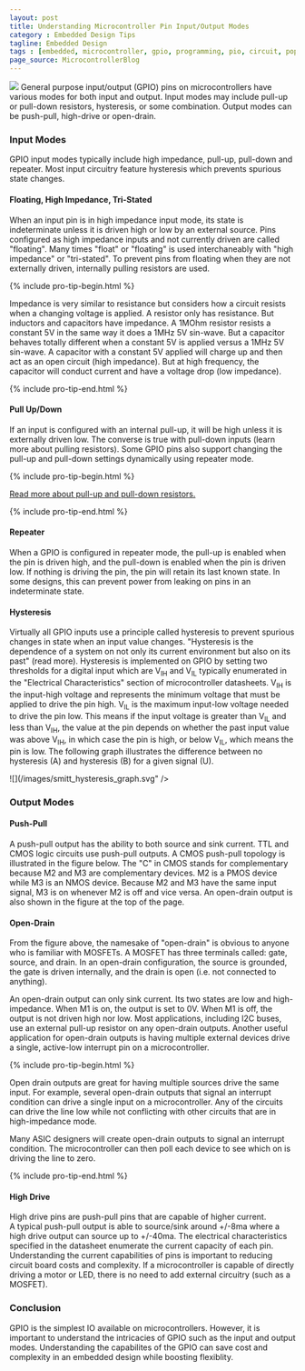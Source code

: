 ```yaml
---
layout: post
title: Understanding Microcontroller Pin Input/Output Modes
category : Embedded Design Tips
tagline: Embedded Design
tags : [embedded, microcontroller, gpio, programming, pio, circuit, popular]
page_source: MicrocontrollerBlog
---
```

<img class="post_image" src="{{ BASE_PATH }}/images/gpio-output-types.svg" />
General purpose input/output (GPIO) pins on microcontrollers have various modes
for both input and output. Input modes may include pull-up or pull-down resistors,
hysteresis, or some combination. Output modes can be push-pull, high-drive or open-drain.

### Input Modes

GPIO input modes typically include high impedance, pull-up, pull-down and
repeater.  Most input circuitry feature hysteresis which prevents spurious
state changes.

####  Floating, High Impedance, Tri-Stated

When an input pin is in high impedance input mode, its state is indeterminate
unless it is driven high or low by an external source.  Pins configured as high
impedance inputs and not currently driven are called "floating".  Many times
"float" or "floating" is used interchaneably with "high impedance" or
"tri-stated".  To prevent pins from floating when they are not externally
driven, internally pulling resistors are used.

{% include pro-tip-begin.html %}

<p>
Impedance is very similar to resistance but considers how a circuit resists when a changing
voltage is applied. A resistor only has resistance. But inductors and capacitors have impedance.
A 1MOhm resistor resists a constant 5V in the same way it does a 1MHz 5V sin-wave. But a
capacitor behaves totally different when a constant 5V is applied versus a 1MHz 5V sin-wave.
A capacitor with a constant 5V applied will charge up and then act as an open circuit (high impedance).
But at high frequency, the capacitor will conduct current and have a voltage drop (low impedance).
</p>

{% include pro-tip-end.html %}

####  Pull Up/Down

If an input is configured with an internal pull-up, it will be high unless it
is externally driven low.  The converse is true with pull-down inputs (learn more
about pulling resistors).  Some GPIO pins also support changing the pull-up and
pull-down settings dynamically using repeater mode.


{% include pro-tip-begin.html %}

<p>
<a href="{{ BASE_URL }}/embedded%20design%20tips/2013/10/25/Tips-Using-Pull-Up-and-Pull-Down-Resistors/">Read more about pull-up and pull-down resistors.</a>
</p>

{% include pro-tip-end.html %}

#### Repeater

When a GPIO is configured in repeater mode, the pull-up is enabled when the pin
is driven high, and the pull-down is enabled when the pin is driven low.  If
nothing is driving the pin, the pin will retain its last known
state.  In some designs, this can prevent power from leaking on pins in an
indeterminate state.

#### Hysteresis

Virtually all GPIO inputs use a principle called hysteresis to prevent spurious
changes in state when an input value changes.  "Hysteresis is the dependence of a
system on not only its current environment but also on its past" (read
more).  Hysteresis is implemented on GPIO by setting two thresholds for a digital input
which are V<sub>IH</sub> and V<sub>IL</sub> typically enumerated in the "Electrical Characteristics"
section of microcontroller datasheets.  V<sub>IH</sub> is the input-high voltage and
represents the minimum voltage that must be applied to drive the pin
high.  V<sub>IL</sub> is the maximum input-low voltage needed to drive the pin
low.  This means if the input voltage is greater than V<sub>IL</sub> and less
than V<sub>IH</sub>, the value at the pin depends on whether the past input
value was above V<sub>IH</sub>, in which case the pin is high, or below V<sub>IL</sub>,
which means the pin is low.  The following graph illustrates the difference
between no hysteresis (A) and hysteresis (B) for a given signal (U).

![](/images/smitt_hysteresis_graph.svg" />

### Output Modes

#### Push-Pull

A push-pull output has the ability to both source and sink current.  TTL
and CMOS logic circuits use push-pull outputs.  A CMOS push-pull topology
is illustrated in the figure below.  The "C" in CMOS stands for complementary
because M2 and M3 are complementary devices.  M2 is a PMOS device while M3
is an NMOS device.  Because M2 and M3 have the same input signal, M3 is on
whenever M2 is off and vice versa.  An open-drain output is also shown in the
figure at the top of the page.

#### Open-Drain

From the figure above, the namesake of "open-drain" is obvious to anyone who
is familiar with MOSFETs.  A MOSFET has three terminals called:  gate, source,
and drain.  In an open-drain configuration, the source is grounded, the gate
is driven internally, and the drain is open (i.e. not connected to anything).

An open-drain output can only sink current. Its two states are low and
high-impedance. When M1 is on, the output is set to 0V.  When M1 is
off, the output is not driven high nor low.  Most applications, including
I2C buses, use an external pull-up resistor on any open-drain
outputs.  Another useful application for open-drain outputs is having multiple
external devices drive a single, active-low interrupt pin on a microcontroller.

{% include pro-tip-begin.html %}

<p>
Open drain outputs are great for having multiple sources drive the same input. For example, several
open-drain outputs that signal an interrupt condition can drive a single input on a microcontroller. Any of
the circuits can drive the line low while not conflicting with other circuits that are in high-impedance mode.
</p>
<p>
Many ASIC designers will create open-drain outputs to signal an interrupt condition. The microcontroller
can then poll each device to see which on is driving the line to zero.
</p>

{% include pro-tip-end.html %}

#### High Drive

High drive pins are push-pull pins that are capable of higher current.  
A typical push-pull output is able to source/sink around +/-8ma where a
high drive output can source up to +/-40ma.  The electrical characteristics
specified in the datasheet enumerate the current capacity of each
pin.  Understanding the current capabilities of pins is important to reducing
circuit board costs and complexity.  If a microcontroller is capable of
directly driving a motor or LED, there is no need to add external circuitry
(such as a MOSFET).

### Conclusion

GPIO is the simplest IO available on microcontrollers.  However, it is
important to understand the intricacies of GPIO such as the input and
output modes.  Understanding the capabilites of the GPIO can save cost and
complexity in an embedded design while boosting flexiblity.
